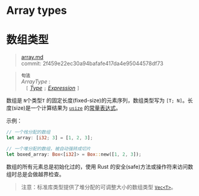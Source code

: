 # Array types
# 数组类型

>[array.md](https://github.com/rust-lang/reference/blob/master/src/types/array.md)\
>commit: 2f459e22ec30a94bafafe417da4e95044578df73

> **<sup>句法</sup>**\
> _ArrayType_ :\
> &nbsp;&nbsp; `[` [_Type_] `;` [_Expression_] `]`

数组是 `N`个类型`T` 的固定长度(fixed-size)的元素序列，数组类型写为 `[T; N]`。长度(size)是一个计算结果为 [`usize`] 的[常量表达式][constant expression]。

示例：

```rust
// 一个栈分配的数组
let array: [i32; 3] = [1, 2, 3];

// 一个堆分配的数组，被自动强转成切片
let boxed_array: Box<[i32]> = Box::new([1, 2, 3]);
```

数组的所有元素总是初始化过的，使用 Rust 的安全(safe)方法或操作符来访问数组时总是会做越界检查。

> 注意：标准库类型提供了堆分配的可调整大小的数组类型 [`Vec<T>`]。

[_Expression_]: ../expressions.md
[_Type_]: ../types.md#type-expressions
[`Vec<T>`]: https://doc.rust-lang.org/std/vec/struct.Vec.html
[`usize`]: numeric.md#machine-dependent-integer-types
[constant expression]: ../const_eval.md#常量表达式
